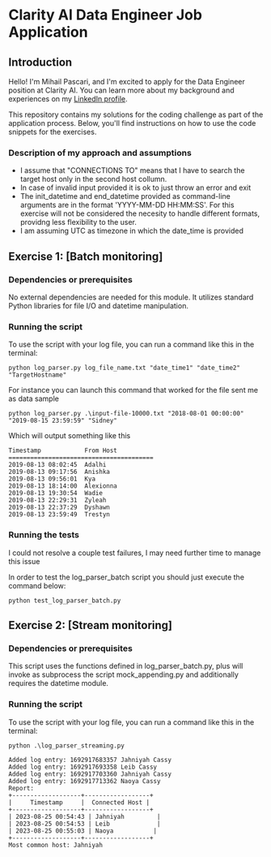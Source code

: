 # Clarity AI Data Engineer Job Application

## Introduction
Hello! I'm Mihail Pascari, and I'm excited to apply for the Data Engineer position at Clarity AI. You can learn more about my background and experiences on my [LinkedIn profile](https://www.linkedin.com/in/mpascari/).

This repository contains my solutions for the coding challenge as part of the application process. Below, you'll find instructions on how to use the code snippets for the exercises.

### Description of my approach and assumptions
- I assume that "CONNECTIONS TO" means that I have to search the target host only in the second host collumn.
- In case of invalid input provided it is ok to just throw an error and exit
- The init_datetime and end_datetime provided as command-line arguments are in the format 'YYYY-MM-DD HH:MM:SS'. For this exercise will not be considered the necesity to handle different formats, providng less flexibility to the user.
- I am assuming UTC as timezone in which the date_time is provided

## Exercise 1: [Batch monitoring]

### Dependencies or prerequisites
No external dependencies are needed for this module. It utilizes standard Python libraries for file I/O and datetime manipulation.

### Running the script
To use the script with your log file, you can run a command like this in the terminal:
```
python log_parser.py log_file_name.txt "date_time1" "date_time2" "TargetHostname"
```
For instance you can launch this command that worked for the file sent me as data sample
```
python log_parser.py .\input-file-10000.txt "2018-08-01 00:00:00" "2019-08-15 23:59:59" "Sidney"
```
Which will output something like this
```
Timestamp            From Host
========================================
2019-08-13 08:02:45  Adalhi
2019-08-13 09:17:56  Anishka
2019-08-13 09:56:01  Kya
2019-08-13 18:14:00  Alexionna
2019-08-13 19:30:54  Wadie
2019-08-13 22:29:31  Zyleah
2019-08-13 22:37:29  Dyshawn
2019-08-13 23:59:49  Trestyn
```

### Running the tests
I could not resolve a couple test failures, I may need further time to manage this issue 

In order to test the log_parser_batch script you should just execute the command below:

```
python test_log_parser_batch.py
```

## Exercise 2: [Stream monitoring]

### Dependencies or prerequisites
This script uses the functions defined in log_parser_batch.py, plus will invoke as subprocess the script mock_appending.py and additionally requires the datetime module.

### Running the script
To use the script with your log file, you can run a command like this in the terminal:
```
python .\log_parser_streaming.py
```


```
Added log entry: 1692917683357 Jahniyah Cassy
Added log entry: 1692917693358 Leib Cassy
Added log entry: 1692917703360 Jahniyah Cassy
Added log entry: 1692917713362 Naoya Cassy
Report:
+-------------------+------------------+
|     Timestamp     |  Connected Host |
+-------------------+------------------+
| 2023-08-25 00:54:43 | Jahniyah         |
| 2023-08-25 00:54:53 | Leib             |
| 2023-08-25 00:55:03 | Naoya           |
+-------------------+------------------+
Most common host: Jahniyah

```